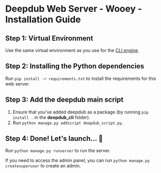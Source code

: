 # Deepdub Web Server - Wooey - Installation Guide

## Step 1: Virtual Environment 
Use the same virtual environment as you use for the [CLI engine](../deepdub_cli/INSTALL.md).

## Step 2: Installing the Python dependencies
Run ```pip install -r requirements.txt``` to install the requirements for this web server.

## Step 3: Add the deepdub main script
1. Ensure that you've added deepdub as a package (by running ```pip install .``` in the **deepdub_cli** folder).
2. Run ```python manage.py addscript deepdub_script.py```.

## Step 4: Done! Let's launch... 🚀
Run ```python manage.py runserver``` to run the server.

If you need to access the admin panel, you can run ```python manage.py createsuperuser``` to create an admin.
